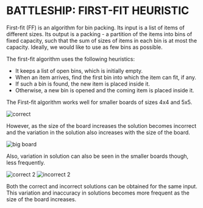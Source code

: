 # BATTLESHIP: FIRST-FIT HEURISTIC 

First-fit (FF) is an algorithm for bin packing. Its input is a list of items of different sizes. Its output is a packing - a partition of the items into bins of fixed capacity, such that the sum of sizes of items in each bin is at most the capacity. Ideally, we would like to use as few bins as possible. 

The first-fit algorithm uses the following heuristics:

* It keeps a list of open bins, which is initially empty.
* When an item arrives, find the first bin into which the item can fit, if any.
* If such a bin is found, the new item is placed inside it.
* Otherwise, a new bin is opened and the coming item is placed inside it.

The First-fit algorithm works well for smaller boards of sizes 4x4 and 5x5.

![correct](https://user-images.githubusercontent.com/78024291/166553182-91e357e2-c1f8-4e7d-97c0-dcfe388eb862.PNG)

However, as the size of the board increases the solution becomes incorrect and the variation in the solution also increases with the size of the board.

![big board](https://user-images.githubusercontent.com/78024291/166553515-d8ffbdad-53f7-45db-8bcb-2046d5982e47.PNG)

Also, variation in solution can also be seen in the smaller boards though, less frequently.

![correct 2](https://user-images.githubusercontent.com/78024291/166553837-00c3748b-32bd-4a7a-90fe-64818442a092.PNG)
![incorrect 2](https://user-images.githubusercontent.com/78024291/166553850-84ece00c-2c26-495b-877b-7ece7809247b.PNG)

Both the correct and incorrect solutions can be obtained for the same input. This variation and inaccuracy in solutions becomes more frequent as the size of the board increases.
